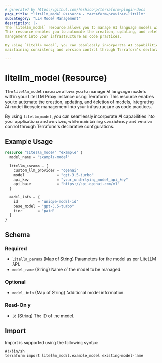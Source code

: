 ```yaml
---
# generated by https://github.com/hashicorp/terraform-plugin-docs
page_title: "litellm_model Resource - terraform-provider-litellm"
subcategory: "LLM Model Management"
description: |-
The `litellm_model` resource allows you to manage AI language models within your LiteLLM Proxy instance using Terraform.
This resource enables you to automate the creation, updating, and deletion of models, integrating AI model lifecycle
management into your infrastructure as code practices.

By using `litellm_model`, you can seamlessly incorporate AI capabilities into your applications and services, while
maintaining consistency and version control through Terraform's declarative configurations.

---
```


# litellm_model (Resource)

The `litellm_model` resource allows you to manage AI language models within your LiteLLM Proxy instance using Terraform.
This resource enables you to automate the creation, updating, and deletion of models, integrating AI model lifecycle
management into your infrastructure as code practices.

By using `litellm_model`, you can seamlessly incorporate AI capabilities into your applications and services, while
maintaining consistency and version control through Terraform's declarative configurations.

## Example Usage

```terraform
resource "litellm_model" "example" {
  model_name = "example-model"

  litellm_params = {
    custom_llm_provider = "openai"
    model               = "gpt-3.5-turbo"
    api_key             = "your_underlying_model_api_key"
    api_base            = "https://api.openai.com/v1"
  }

  model_info = {
    id         = "unique-model-id"
    base_model = "gpt-3.5-turbo"
    tier       = "paid"
  }
}
```

<!-- schema generated by tfplugindocs -->
## Schema

### Required

- `litellm_params` (Map of String) Parameters for the model as per LiteLLM API.
- `model_name` (String) Name of the model to be managed.

### Optional

- `model_info` (Map of String) Additional model information.

### Read-Only

- `id` (String) The ID of the model.

## Import

Import is supported using the following syntax:

```shell
#!/bin/sh
terraform import litellm_model.example_model existing-model-name
```
